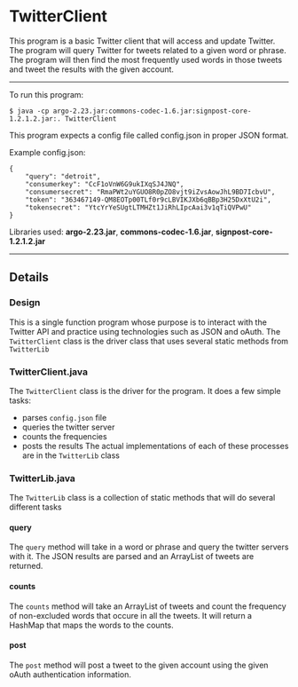 # TwitterClient #

This program is a basic Twitter client that will access and update Twitter. The program will query
Twitter for tweets related to a given word or phrase. The program will then find the most frequently
used words in those tweets and tweet the results with the given account.

-----

To run this program:

	$ java -cp argo-2.23.jar:commons-codec-1.6.jar:signpost-core-1.2.1.2.jar:. TwitterClient

This program expects a config file called config.json in proper JSON format.

Example config.json:

	{
 		"query": "detroit",
		"consumerkey": "CcF1oVnW6G9ukIXqSJ4JNQ",
		"consumersecret": "RmaPWt2uYGUO8R0pZO8vjt9iZvsAowJhL9BD7IcbvU",
		"token": "363467149-QM8EOTp00TLf0r9cLBVIKJXb6qBBp3H25DxXtU2i",
		"tokensecret": "YtcYrYeSUgtLTMHZt1JiRhLIpcAai3v1qTiQVPwU"
	}
	
Libraries used: **argo-2.23.jar**, **commons-codec-1.6.jar**, **signpost-core-1.2.1.2.jar**

-----

## Details ##

### Design ###

This is a single function program whose purpose is to interact with the Twitter API and practice using
technologies such as JSON and oAuth. The `TwitterClient` class is the driver class that uses several
static methods from `TwitterLib`

### TwitterClient.java ###

The `TwitterClient` class is the driver for the program. It does a few simple tasks:
- parses `config.json` file
- queries the twitter server
- counts the frequencies
- posts the results
The actual implementations of each of these processes are in the `TwitterLib` class

### TwitterLib.java ###

The `TwitterLib` class is a collection of static methods that will do several different tasks

#### query ####

The `query` method will take in a word or phrase and query the twitter servers with it. The JSON results
are parsed and an ArrayList of tweets are returned.

#### counts ####

The `counts` method will take an ArrayList of tweets and count the frequency of non-excluded words
that occure in all the tweets. It will return a HashMap that maps the words to the counts.

#### post ####

The `post` method will post a tweet to the given account using the given oAuth authentication
information.
